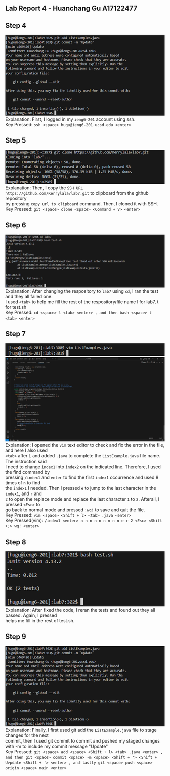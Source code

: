 **Lab Report 4 - Huanchang Gu A17122477**   
--  

**Step 4**  
--  
![Image](微信图片_20240311213931.png)    
Explanation: First, I logged in my `ieng6-201` account using ssh.  
Key Pressed: `ssh <space> hugu@ieng6-201.ucsd.edu <enter>`  

**Step 5**  
--  
![Image](微信图片_20240311213906.png)   
Explanation: Then, I copy the `SSH URL https://github.com/Kerrylala/lab7.git` to clipboard from the github repository  
by pressing `copy url to clipboard` command. Then, I cloned it with SSH.  
Key Pressed: `git <space> clone <space> <Command + V> <enter>`

**Step 6**  
-- 
![Image](微信图片_20240311213912.png)   
Explanation: After changing the respository to `lab7` using `cd`, I ran the test and they all failed one.  
I used `<tab>` to help me fill the rest of the respository/file name l for lab7, t for test.sh  
Key Pressed: `cd <space> l <tab> <enter> , and then bash <space> t <tab> <enter>`  

**Step 7**  
--  
![Image](微信图片_20240311213917.png)   
![Image](微信图片_20240311213922.png)   
Explanation: I opened the `vim` text editor to check and fix the error in the file, and here I also used   
`<tab>` after L and added `.java` to complete the `ListExample.java` file name. The instruction said   
I need to change `index1` into `index2` on the indicated line. Therefore, I used the find command by   
pressing `/index1` and `enter` to find the first `index1` occurrence and used 8 times of `n` to find   
the `index1` I needed. Then I pressed `e` to jump to the last character in the `index1`, and `r` and   
`2` to open the replace mode and replace the last character `1` to `2`. Afterall, I pressed `<Esc>` to   
go back to normal mode and pressed `:wq!` to save and quit the file.    
Key Pressed: `vim <space> <Shift + l> <tab> .java <enter>`     
Key Pressed(vim): `/index1 <enter> n n n n n n n n n e r 2 <Esc> <Shift +;> wq! <enter>`  



**Step 8** 
--  
![Image](微信图片_20240311213927.png)   
Explanation: After fixed the code, I reran the tests and found out they all passed. Again, I pressed  
  <tab> helps me fill in the rest of test.sh.  
  
**Step 9**   
--    
![Image](微信图片_20240311213931.png)   
Explanation: Finally, I first used git add the `ListExample.java` file to stage changes for the next  
commit, then I used git commit to commit and pushed my staged changes with -m to include my commit message "Update"  
Key Pressed: `git <space> add <space> <Shift + l> <tab> .java <enter> , and then
git <space> commit <space> -m <space> <Shift + '> <Shift + U>pdate <Shift + '>
<enter> , and lastly git <space> push <space> origin <space> main <enter>`


